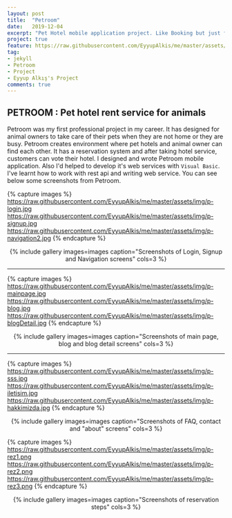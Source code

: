 ```yaml
---
layout: post
title:  "Petroom"
date:   2019-12-04
excerpt: "Pet Hotel mobile application project. Like Booking but just for pets."
project: true
feature: https://raw.githubusercontent.com/EyyupAlkis/me/master/assets/img/petroom_feature.jpg
tag:
- jekyll 
- Petroom
- Project
- Eyyup Alkış's Project
comments: true
---
```


## PETROOM : Pet hotel rent service for animals

Petroom was my first professional project in my career. It has designed for animal owners to take care of their pets when they are not home or they are busy. Petroom creates environment where pet hotels and animal owner can find each other. It has a reservation system and after taking hotel service, customers can vote their hotel. I designed and wrote Petroom mobile application. Also I'd helped to develop it's web services with `Visual Basic`. I've learnt how to work with rest api and writing web service. You can see below some screenshots from Petroom.

{% capture images %}
  https://raw.githubusercontent.com/EyyupAlkis/me/master/assets/img/p-login.jpg 
  https://raw.githubusercontent.com/EyyupAlkis/me/master/assets/img/p-signup.jpg
  https://raw.githubusercontent.com/EyyupAlkis/me/master/assets/img/p-navigation2.jpg
{% endcapture %}
<center>{% include gallery images=images caption="Screenshots of Login, Signup and Navigation screens" cols=3 %}</center>

---

{% capture images %}
  https://raw.githubusercontent.com/EyyupAlkis/me/master/assets/img/p-mainpage.jpg
  https://raw.githubusercontent.com/EyyupAlkis/me/master/assets/img/p-blog.jpg
  https://raw.githubusercontent.com/EyyupAlkis/me/master/assets/img/p-blogDetail.jpg
{% endcapture %}
<center>{% include gallery images=images caption="Screenshots of main page, blog and blog detail screens" cols=3 %}</center>

---

{% capture images %}
  https://raw.githubusercontent.com/EyyupAlkis/me/master/assets/img/p-sss.jpg
  https://raw.githubusercontent.com/EyyupAlkis/me/master/assets/img/p-iletisim.jpg
  https://raw.githubusercontent.com/EyyupAlkis/me/master/assets/img/p-hakkimizda.jpg
{% endcapture %}
<center>{% include gallery images=images caption="Screenshots of FAQ, contact and "about" screens" cols=3 %}</center>


{% capture images %}
  https://raw.githubusercontent.com/EyyupAlkis/me/master/assets/img/p-rez1.png
  https://raw.githubusercontent.com/EyyupAlkis/me/master/assets/img/p-rez2.png
  https://raw.githubusercontent.com/EyyupAlkis/me/master/assets/img/p-rez3.png
{% endcapture %}
<center>{% include gallery images=images caption="Screenshots of reservation steps" cols=3 %}</center>